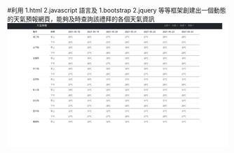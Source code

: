 #利用 1.html 2.javascript 語言及 1.bootstrap 2.jquery 等等框架創建出一個動態的天氣預報網頁，能夠及時查詢該禮拜的各個天氣資訊
![image](https://github.com/Jason-Huang-0102/intern/blob/main/1..png?raw=true)
